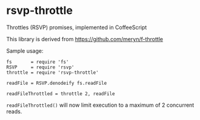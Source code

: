 rsvp-throttle
=============

Throttles (RSVP) promises, implemented in CoffeeScript

This library is derived from https://github.com/meryn/f-throttle

Sample usage:

```
fs       = require 'fs'
RSVP     = require 'rsvp'
throttle = require 'rsvp-throttle'

readFile = RSVP.denodeify fs.readFile

readFileThrottled = throttle 2, readFile
```

`readFileThrottled()` will now limit execution to a maximum of 2 concurrent reads.
